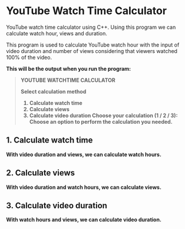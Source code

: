 # YouTube Watch Time Calculator
YouTube watch time calculator using C++. Using this program we can calculate watch hour, views and duration.

This program is used to calculate YouTube watch hour with the input of video duration and number of views considering that viewers watched 100% of the video.

<b>This will be the output when you run the program:<b>
>YOUTUBE WATCHTIME CALCULATOR 
>
>Select calculation method 
>1. Calculate watch time
>2. Calculate views
>3. Calculate video duration
>Choose your calculation (1 / 2 / 3):
Choose an option to perform the calculation you needed.

## 1. Calculate watch time
With video duration and views, we can calculate watch hours.
  

## 2. Calculate views
With video duration and watch hours, we can calculate views.
  

## 3. Calculate video duration
With watch hours and views, we can calculate video duration.
